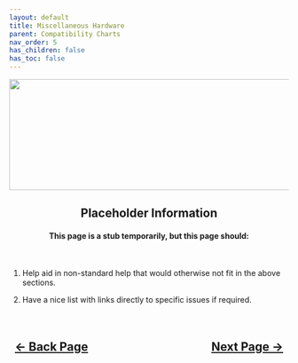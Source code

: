 ```yaml
---
layout: default
title: Miscellaneous Hardware
parent: Compatibility Charts
nav_order: 5
has_children: false
has_toc: false
---
```


<style>
  .navigation-container {
    display: flex;
    justify-content: space-between;
    align-items: center;
    width: 100%;
  }
  
  .nav-button {
    margin: 10px;
  }
</style>

<p align="center">
  <img width="650" height="200" src="../../../../assets/Headers/Header-MiscSupportChart.png">
</p>

<h2 align="center">Placeholder Information</h2>

<h4 align="center">This page is a stub temporarily, but this page should:</h4>
<br>

1. Help aid in non-standard help that would otherwise not fit in the above sections.

2. Have a nice list with links directly to specific issues if required.

<h2 align="center">
  <br>
  <div class="navigation-container">
    <a class="nav-button" href="../../04-Networking/index">&larr; Back Page</a>
    <a class="nav-button" href="">Next Page &rarr;</a>
  </div>
  <br>
</h2>
